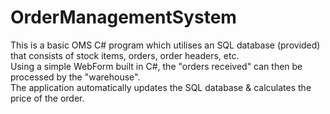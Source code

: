 # OrderManagementSystem
This is a basic OMS C# program which utilises an SQL database (provided) that consists of stock items, orders, order headers, etc. 
<br>Using a simple WebForm built in C#, the "orders received" can then be processed by the "warehouse".
<br>The application automatically updates the SQL database & calculates the price of the order.
